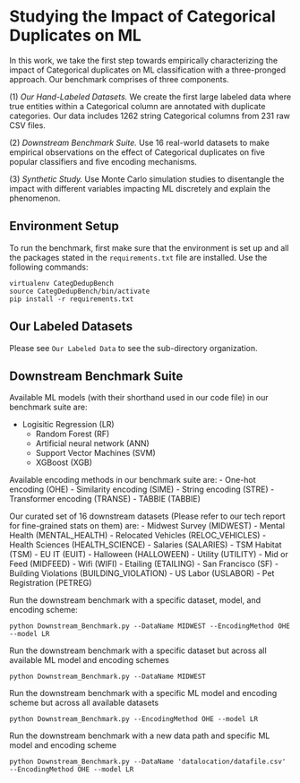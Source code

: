 <meta name="robots" content="noindex">

# Studying the Impact of Categorical Duplicates on ML

In this work, we take the first step towards empirically characterizing the impact of Categorical duplicates on ML classification with a three-pronged approach. Our benchmark comprises of three components.

(1) *Our Hand-Labeled Datasets.* We create the first large labeled data where true entities within a Categorical column are annotated with duplicate categories.  Our data includes 1262 string Categorical
columns from 231 raw CSV files.

(2) *Downstream Benchmark Suite.* Use 16 real-world datasets to make empirical observations on the effect of Categorical duplicates on five popular classifiers and five encoding mechanisms. 

(3) *Synthetic Study.* Use Monte Carlo simulation studies to disentangle the impact with different variables impacting ML discretely and explain the phenomenon.


## Environment Setup

To run the benchmark, first make sure that the environment is set up and all the packages stated in the `requirements.txt` file are installed. Use the following commands:

```
virtualenv CategDedupBench
source CategDedupBench/bin/activate
pip install -r requirements.txt
```

## Our Labeled Datasets

Please see `Our Labeled Data` to see the sub-directory organization.


## Downstream Benchmark Suite

Available ML models (with their shorthand used in our code file) in our benchmark suite are: 
- Logisitic Regression (LR)
    - Random Forest (RF)
    - Artificial neural network (ANN)
    - Support Vector Machines (SVM)
    - XGBoost (XGB)

Available encoding methods in our benchmark suite are:
    - One-hot encoding (OHE)
    - Similarity encoding (SIME)
    - String encoding (STRE)
    - Transformer encoding (TRANSE)
    - TABBIE (TABBIE)

Our curated set of 16 downstream datasets (Please refer to our tech report for fine-grained stats on them) are:
    - Midwest Survey (MIDWEST)
    - Mental Health (MENTAL_HEALTH)
    - Relocated Vehicles (RELOC_VEHICLES)
    - Health Sciences (HEALTH_SCIENCE)
    - Salaries (SALARIES)
    - TSM Habitat (TSM)
    - EU IT (EUIT)
    - Halloween (HALLOWEEN)
    - Utility (UTILITY)
    - Mid or Feed (MIDFEED)
    - Wifi (WIFI)
    - Etailing (ETAILING)
    - San Francisco (SF)
    - Building Violations (BUILDING_VIOLATION)
    - US Labor (USLABOR)
    - Pet Registration (PETREG)


Run the downstream benchmark with a specific dataset, model, and encoding scheme:
```
python Downstream_Benchmark.py --DataName MIDWEST --EncodingMethod OHE --model LR
```
Run the downstream benchmark with a specific dataset but across all available ML model and encoding schemes
```
python Downstream_Benchmark.py --DataName MIDWEST
```
Run the downstream benchmark with a specific ML model and encoding scheme but across all available datasets
```
python Downstream_Benchmark.py --EncodingMethod OHE --model LR
```
Run the downstream benchmark with a new data path and specific ML model and encoding scheme
```
python Downstream_Benchmark.py --DataName 'datalocation/datafile.csv' --EncodingMethod OHE --model LR
```

<!-- ## Synthetic Study -->


<!-- #### 1. Our Labeled Data 

Entities in string categorical columns annotated with duplicates, along with their raw CSV files. 

#### 2. Downstream Benchmark Suite

Downstream datasets with their raw and deduped versions and downstream model source code.

#### 3. Simulation Study

Monte Carlo simulations for AllX and Hyerplane scenario -->